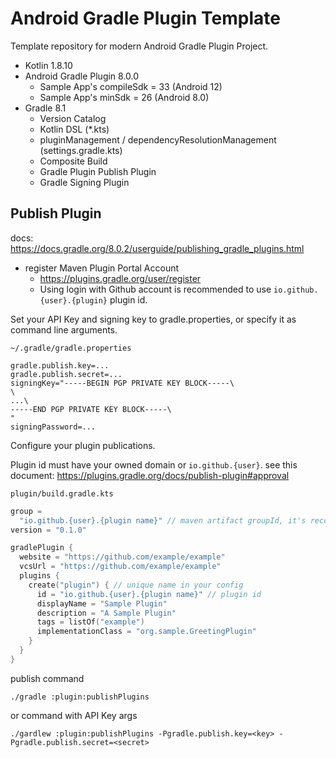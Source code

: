 # Android Gradle Plugin Template

Template repository for modern Android Gradle Plugin Project.

* Kotlin 1.8.10
* Android Gradle Plugin 8.0.0
  * Sample App's compileSdk = 33 (Android 12)
  * Sample App's minSdk = 26 (Android 8.0)
* Gradle 8.1
  * Version Catalog
  * Kotlin DSL (*.kts)
  * pluginManagement / dependencyResolutionManagement (settings.gradle.kts)
  * Composite Build
  * Gradle Plugin Publish Plugin
  * Gradle Signing Plugin

## Publish Plugin

docs: https://docs.gradle.org/8.0.2/userguide/publishing_gradle_plugins.html

* register Maven Plugin Portal Account
  * https://plugins.gradle.org/user/register
  * Using login with Github account is recommended to use `io.github.{user}.{plugin}` plugin id.

Set your API Key and signing key to gradle.properties, or specify it as command line arguments.

`~/.gradle/gradle.properties`

```properties
gradle.publish.key=...
gradle.publish.secret=...
signingKey="-----BEGIN PGP PRIVATE KEY BLOCK-----\
\
...\
-----END PGP PRIVATE KEY BLOCK-----\
"
signingPassword=...
```

Configure your plugin publications.

Plugin id must have your owned domain or `io.github.{user}`. see this
document: https://plugins.gradle.org/docs/publish-plugin#approval

`plugin/build.gradle.kts`

```kotlin
group =
  "io.github.{user}.{plugin name}" // maven artifact groupId, it's recommended to same as plugin id.
version = "0.1.0"

gradlePlugin {
  website = "https://github.com/example/example"
  vcsUrl = "https://github.com/example/example"
  plugins {
    create("plugin") { // unique name in your config
      id = "io.github.{user}.{plugin name}" // plugin id
      displayName = "Sample Plugin"
      description = "A Sample Plugin"
      tags = listOf("example")
      implementationClass = "org.sample.GreetingPlugin"
    }
  }
}
```

publish command

```shell
./gradle :plugin:publishPlugins
```

or command with API Key args

```shell
./gardlew :plugin:publishPlugins -Pgradle.publish.key=<key> -Pgradle.publish.secret=<secret>
```
